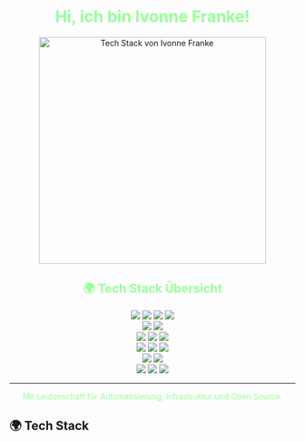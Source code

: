 
<!-- Profil-Header -->
<h1 align="center" style="color:#98FF98;">Hi, ich bin Ivonne Franke!</h1>

<p align="center">
  <img src="./A_2D_digital_vector_graphic_infographic_displays_I.png" width="400" alt="Tech Stack von Ivonne Franke"/>
</p>

<!-- Tech Stack -->
<h2 align="center" style="color:#98FF98;">🌍 Tech Stack Übersicht</h2>

<p align="center">
  <img src="https://img.shields.io/badge/Azure-Cloud-lightgreen?style=for-the-badge&logo=microsoftazure" />
  <img src="https://img.shields.io/badge/AWS-Cloud-lightgreen?style=for-the-badge&logo=amazonaws" />
  <img src="https://img.shields.io/badge/Terraform-IaC-lightgreen?style=for-the-badge&logo=terraform" />
  <img src="https://img.shields.io/badge/Ansible-Automatisierung-lightgreen?style=for-the-badge&logo=ansible" />
  <br />
  <img src="https://img.shields.io/badge/Docker-Container-lightgreen?style=for-the-badge&logo=docker" />
  <img src="https://img.shields.io/badge/Kubernetes-Orchestrierung-lightgreen?style=for-the-badge&logo=kubernetes" />
  <br />
  <img src="https://img.shields.io/badge/Git-Versionskontrolle-lightgreen?style=for-the-badge&logo=git" />
  <img src="https://img.shields.io/badge/GitHub-Code-lightgreen?style=for-the-badge&logo=github" />
  <img src="https://img.shields.io/badge/Jenkins-CI/CD-lightgreen?style=for-the-badge&logo=jenkins" />
  <br />
  <img src="https://img.shields.io/badge/Bash-Scripting-lightgreen?style=for-the-badge&logo=gnu-bash" />
  <img src="https://img.shields.io/badge/Python-Automatisierung-lightgreen?style=for-the-badge&logo=python" />
  <img src="https://img.shields.io/badge/PowerShell-Scripting-lightgreen?style=for-the-badge&logo=powershell" />
  <br />
  <img src="https://img.shields.io/badge/Prometheus-Monitoring-lightgreen?style=for-the-badge&logo=prometheus" />
  <img src="https://img.shields.io/badge/Grafana-Dashboards-lightgreen?style=for-the-badge&logo=grafana" />
  <br />
  <img src="https://img.shields.io/badge/MySQL-Datenbank-lightgreen?style=for-the-badge&logo=mysql" />
  <img src="https://img.shields.io/badge/PostgreSQL-Datenbank-lightgreen?style=for-the-badge&logo=postgresql" />
  <img src="https://img.shields.io/badge/MongoDB-NoSQL-lightgreen?style=for-the-badge&logo=mongodb" />
</p>

---

<p align="center" style="color:#98FF98;">Mit Leidenschaft für Automatisierung, Infrastruktur und Open Source.</p>

## 🌍 Tech Stack




